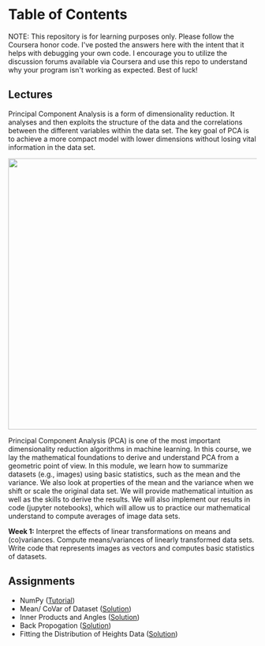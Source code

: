 # Table of Contents

NOTE: This repository is for learning purposes only. Please follow the Coursera honor code. I've posted the answers here with the intent that it helps with debugging your own code. I encourage you to utilize the discussion forums available via Coursera and use this repo to understand why your program isn't working as expected. Best of luck!



## Lectures
Principal Component Analysis is a form of dimensionality reduction. It analyses and then exploits the structure of the data and the correlations between the different variables within the data set.
The key goal of PCA is to achieve a more compact model with lower dimensions without losing vital information in the data set. 

<p align="center">
  <img width="730" height="550" src="https://github.com/jessxphil/mathematics-of-machine-learning-pca/blob/master/image-ml-pca.png">
</p>

Principal Component Analysis (PCA) is one of the most important dimensionality reduction algorithms in machine learning. In this course, we lay the mathematical foundations to derive and understand PCA from a geometric point of view. In this module, we learn how to summarize datasets (e.g., images) using basic statistics, such as the mean and the variance. We also look at properties of the mean and the variance when we shift or scale the original data set. We will provide mathematical intuition as well as the skills to derive the results. We will also implement our results in code (jupyter notebooks), which will allow us to practice our mathematical understand to compute averages of image data sets.       

<b>Week 1:</b> Interpret the effects of linear transformations on means and (co)variances. Compute means/variances of linearly transformed data sets. Write code that represents images as vectors and computes basic statistics of datasets. 


## Assignments
- NumPy ([Tutorial](https://github.com/jessxphil/mathematics-of-machine-learning-pca/blob/master/tutorials/numpy-tutorial.ipynb))
- Mean/ CoVar of Dataset ([Solution](https://github.com/jessxphil/mathematics-of-machine-learning-multivariate-calculus/blob/master/assignment-1/the-sandpit-part-1.ipynb))
- Inner Products and Angles ([Solution](https://github.com/jessxphil/mathematics-of-machine-learning-multivariate-calculus/blob/master/assignment-1/the-sandpit-part-2.ipynb))
- Back Propogation ([Solution](https://github.com/jessxphil/mathematics-of-machine-learning-multivariate-calculus/blob/master/assignment-2/i-heart-back-propagation.ipynb))
- Fitting the Distribution of Heights Data ([Solution](https://github.com/jessxphil/mathematics-of-machine-learning-multivariate-calculus/blob/master/assignment-3/fitting-distribution-height-data.ipynb))
